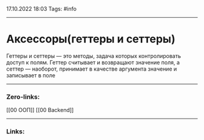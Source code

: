 17.10.2022 18:03
Tags: #info 

---
# Аксессоры(геттеры и сеттеры)
Геттеры и сеттеры — это методы, задача которых контролировать доступ к полям. Геттер считывает и возвращают значение поля, а сеттер — наоборот, принимает в качестве аргумента значение и записывает в поле

---
### Zero-links:
[[00 ООП]] [[00 Backend]]

---
### Links:

